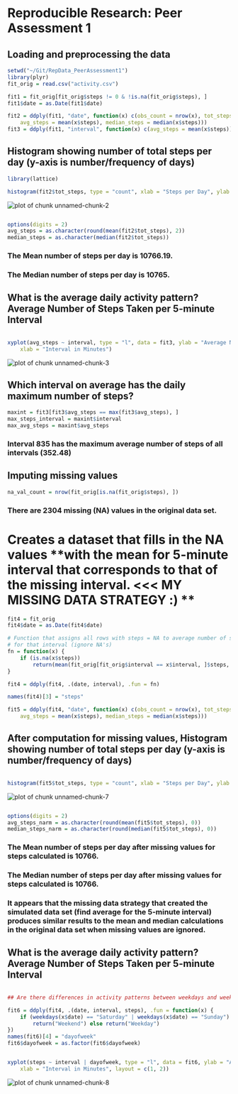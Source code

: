 
# Reproducible Research: Peer Assessment 1


## Loading and preprocessing the data


```r
setwd("~/Git/RepData_PeerAssessment1")
library(plyr)
fit_orig = read.csv("activity.csv")

fit1 = fit_orig[fit_orig$steps != 0 & !is.na(fit_orig$steps), ]
fit1$date = as.Date(fit1$date)

fit2 = ddply(fit1, "date", function(x) c(obs_count = nrow(x), tot_steps = sum(x$steps), 
    avg_steps = mean(x$steps), median_steps = median(x$steps)))
fit3 = ddply(fit1, "interval", function(x) c(avg_steps = mean(x$steps)))
```


## Histogram showing number of total steps per day (y-axis is number/frequency of days) 


```r
library(lattice)

histogram(fit2$tot_steps, type = "count", xlab = "Steps per Day", ylab = "Frequency (Days)")
```

![plot of chunk unnamed-chunk-2](figure/unnamed-chunk-2.png) 

```r

options(digits = 2)
avg_steps = as.character(round(mean(fit2$tot_steps), 2))
median_steps = as.character(median(fit2$tot_steps))
```


### The Mean number of steps per day is 10766.19.
### The Median number of steps per day is 10765.

## What is the average daily activity pattern?  Average Number of Steps Taken per 5-minute Interval


```r

xyplot(avg_steps ~ interval, type = "l", data = fit3, ylab = "Average Number of Steps", 
    xlab = "Interval in Minutes")
```

![plot of chunk unnamed-chunk-3](figure/unnamed-chunk-3.png) 


## Which interval on average has the daily maximum number of steps?

```r
maxint = fit3[fit3$avg_steps == max(fit3$avg_steps), ]
max_steps_interval = maxint$interval
max_avg_steps = maxint$avg_steps
```


### Interval 835 has the maximum average number of steps of all intervals (352.48)

## Imputing missing values


```r
na_val_count = nrow(fit_orig[is.na(fit_orig$steps), ])
```

### There are 2304 missing (NA) values in the original data set.

# Creates a dataset that fills in the NA values **with the mean for 5-minute interval that corresponds to that of the missing interval.   <<< MY MISSING DATA STRATEGY :) **

```r
fit4 = fit_orig
fit4$date = as.Date(fit4$date)

# Function that assigns all rows with steps = NA to average number of steps
# for that interval (ignore NA's)
fn = function(x) {
    if (is.na(x$steps)) 
        return(mean(fit_orig[fit_orig$interval == x$interval, ]$steps, na.rm = TRUE)) else return(x$steps)
}

fit4 = ddply(fit4, .(date, interval), .fun = fn)

names(fit4)[3] = "steps"

fit5 = ddply(fit4, "date", function(x) c(obs_count = nrow(x), tot_steps = sum(x$steps), 
    avg_steps = mean(x$steps), median_steps = median(x$steps)))
```


## After computation for missing values, Histogram showing number of total steps per day (y-axis is number/frequency of days) 


```r

histogram(fit5$tot_steps, type = "count", xlab = "Steps per Day", ylab = "Frequency (Days)")
```

![plot of chunk unnamed-chunk-7](figure/unnamed-chunk-7.png) 

```r

options(digits = 2)
avg_steps_narm = as.character(round(mean(fit5$tot_steps), 0))
median_steps_narm = as.character(round(median(fit5$tot_steps), 0))
```


### The Mean number of steps per day after missing values for steps calculated is 10766.
### The Median number of steps per day after missing values for steps calculated is 10766.

### It appears that the missing data strategy that created the simulated data set (find average for the 5-minute interval) produces similar results to the mean and median calculations in the original data set when missing values are ignored.

## What is the average daily activity pattern?  Average Number of Steps Taken per 5-minute Interval


```r

## Are there differences in activity patterns between weekdays and weekends?

fit6 = ddply(fit4, .(date, interval, steps), .fun = function(x) {
    if (weekdays(x$date) == "Saturday" | weekdays(x$date) == "Sunday") 
        return("Weekend") else return("Weekday")
})
names(fit6)[4] = "dayofweek"
fit6$dayofweek = as.factor(fit6$dayofweek)


xyplot(steps ~ interval | dayofweek, type = "l", data = fit6, ylab = "Average Number of Steps", 
    xlab = "Interval in Minutes", layout = c(1, 2))
```

![plot of chunk unnamed-chunk-8](figure/unnamed-chunk-8.png) 
